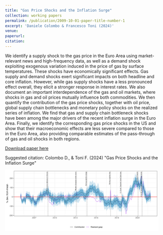 ```yaml
---
title: "Gas Price Shocks and the Inflation Surge"
collection: working papers
permalink: /publication/2009-10-01-paper-title-number-1
excerpt: 'Daniele Colombo & Francesco Toni (2024)'
venue: 
paperurl:
citation:
---
```


We identify a supply shock to the gas price in the Euro Area using market-relevant news and high-frequency data, as well as a demand shock exploiting exogenous variation induced in the price of gas by surface temperatures. These shocks have economically significant effects. Gas supply and demand  shocks exert significant impacts on both headline and core inflation. However, while gas supply shocks have a less pronounced effect overall, they elicit a stronger response in interest rates. We also document an important interdependence of the gas and oil markets, where shocks in gas and oil prices mutually influence both commodities.
We then quantify the contribution of the gas price shocks, together with oil price, global supply chain bottlenecks and monetary policy shocks on the realized series of inflation. We find that gas and supply chain bottleneck shocks have been among the major drivers of the recent inflation surge in the Euro Area. 
Finally, we identify the corresponding gas price shocks in the US and show that their macroeconomic effects are less severe compared to those in the Euro Area, also providing comparable estimates of the pass-through of gas and oil shocks in both regions. 

[Download paper here](http://colombodaniele.github.io/files/COLOMBO_TONI%20-%20Gas_Price_Shocks_and_the_Inflation_Surge_in_Europe.pdf)

Suggested citation: Colombo D., & Toni F. (2024) "Gas Price Shocks and the Inflation Surge"

![Figure3](/images/Figure_ColomboToni2024.png)
